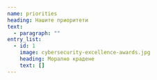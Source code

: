 ```yaml
---
name: priorities
heading: Нашите приоритети
text:
  - paragraph: ""
entry_list:
  - id: 1
    image: cybersecurity-excellence-awards.jpg
    heading: Морално крадене
    text: []
---
```

